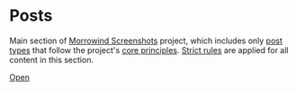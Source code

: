 # Posts

Main section of [Morrowind Screenshots](./mwscr.md) project, which includes only [post types](./post-types.md) that
follow the project's [core principles](./core-principles.md). [Strict rules](./violations.md) are applied for all
content in this section.

[Open](/posts/)
